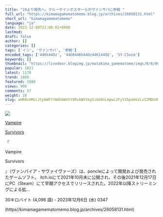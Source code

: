 ```yaml
---
title: "19より発売へ。クルーやインポスターらがヴァンサバに参戦 "
full_url: "https://kimamagamematomemo.blog.jp/archives/26058131.html"
short_url: "kimamagamematomemo"
language: "ja"
date: 2023-12-08T21:00:02+0900
lastmod: 
draft: false
author: []
categories: []
tags: ['イン', 'ヴァンサバ', '参戦']
encoded_tags: ['44Kk44Oz', '44O044Kh44Oz44K144OQ', '5Y-C5oim']
keywords: []
thumbnail: "https://livedoor.blogimg.jp/matakima_gamematome/imgs/0/6/06e6f838-s.jpg"
popular: 1821
latest: 1170
trend: 1869
featured: 1888
views: 996
comments: 57
weight: 10
slug: aHR0cHMvL2tpbWFtYWdhbWVtYXRvbWVtby5ibG9nLmpwL2FyY2hpdmVzLzI2MDU4MTMxLmh0bWw=
---
```


![](https://livedoor.blogimg.jp/matakima_gamematome/imgs/0/6/06e6f838-s.jpg)

<div><a target='_blank' href='https//ja.wikipedia.org/wiki/Vampire_Survivors' title='Vampire Survivors'><p>Vampire</p> <p>Survivors</p></a> <p class='searchresult'>『<p>Vampire</p> <p>Survivors</p>』（ヴァンパイア・サヴァイヴァーズ）は、poncleによって開発および発売されたゲームソフト。 itch.ioにて2021年10月末に公開され、その後2021年12月17日にPC（Steam）にて早期アクセスでリリースされた。2022年以降ストリーミングによる拡…</p> <p class='mw-search-result-data'>30キロバイト (4,096 語) - 2023年12月6日 (水) 0347</p></div>

(https//kimamagamematomemo.blog.jp/archives/26058131.html)

